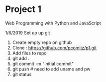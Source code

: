 # Project 1

Web Programming with Python and JavaScript

1/6/2019 
Set up up git
1) Create empty repo on github
2) Clone : https://github.com/pcomitz/p1.git
3) Add files to repo
4) git add .
5) git commit -m "initial commit"
6) git push # need to add uname and pw
7) git status 




